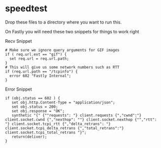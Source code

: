 # speedtest

Drop these files to a directory where you want to run this.

On Fastly you will need these two snippets for things to work right

Recv Snippet

```
# Make sure we ignore query arguments for GIF images
if ( req.url.ext == "gif") {
  set req.url = req.url.path;
}
# This will give us some network numbers such as RTT
if (req.url.path == "/tcpinfo") {
  error 602 "Fastly Internal";
}
```

Error Snippet

```
if (obj.status == 602 ) {
   set obj.http.Content-Type = "application/json";
   set obj.status = 200;
   set obj.response = "OK";
   synthetic "{" {""requests": "} client.requests {","cwnd":"} client.socket.cwnd {","nexthop": ""} client.socket.nexthop {"","rtt": "} client.socket.tcpi_rtt {","delta_retrans": "} client.socket.tcpi_delta_retrans {","total_retrans":"} client.socket.tcpi_total_retrans "}";
   return(deliver);
}
```